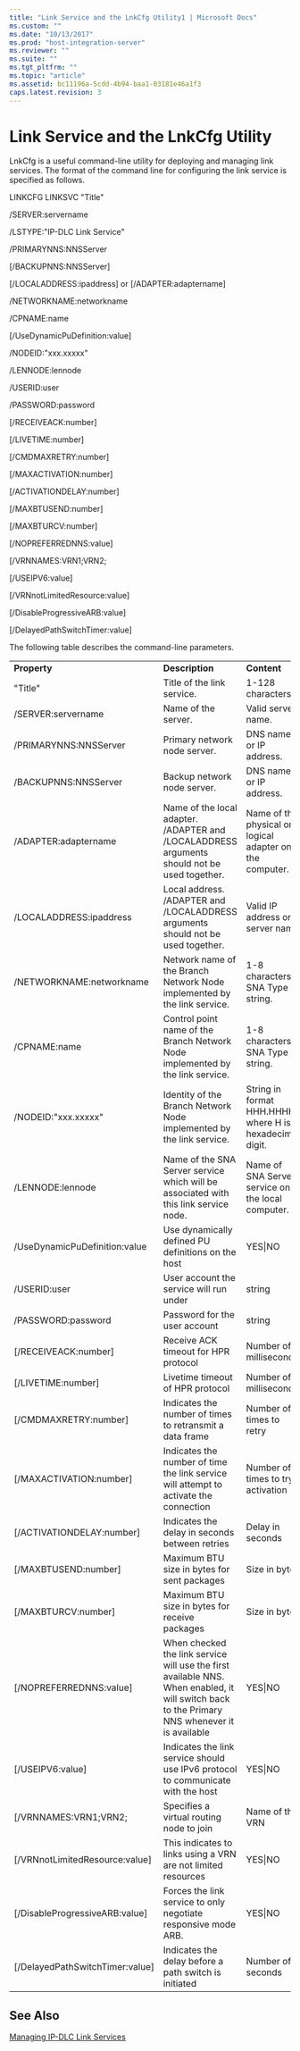 ```yaml
---
title: "Link Service and the LnkCfg Utility1 | Microsoft Docs"
ms.custom: ""
ms.date: "10/13/2017"
ms.prod: "host-integration-server"
ms.reviewer: ""
ms.suite: ""
ms.tgt_pltfrm: ""
ms.topic: "article"
ms.assetid: bc11196a-5cdd-4b94-baa1-03181e46a1f3
caps.latest.revision: 3
---
```

# Link Service and the LnkCfg Utility
LnkCfg is a useful command-line utility for deploying and managing link services. The format of the command line for configuring the link service is specified as follows.  
  
 LINKCFG LINKSVC "Title"  
  
 /SERVER:servername  
  
 /LSTYPE:"IP-DLC Link Service"  
  
 /PRIMARYNNS:NNSServer  
  
 [/BACKUPNNS:NNSServer]  
  
 [/LOCALADDRESS:ipaddress] or [/ADAPTER:adaptername]  
  
 /NETWORKNAME:networkname  
  
 /CPNAME:name  
  
 [/UseDynamicPuDefinition:value]  
  
 /NODEID:"xxx.xxxxx"  
  
 /LENNODE:lennode  
  
 /USERID:user  
  
 /PASSWORD:password  
  
 [/RECEIVEACK:number]  
  
 [/LIVETIME:number]  
  
 [/CMDMAXRETRY:number]  
  
 [/MAXACTIVATION:number]  
  
 [/ACTIVATIONDELAY:number]  
  
 [/MAXBTUSEND:number]  
  
 [/MAXBTURCV:number]  
  
 [/NOPREFERREDNNS:value]  
  
 [/VRNNAMES:VRN1;VRN2;  
  
 [/USEIPV6:value]  
  
 [/VRNnotLimitedResource:value]  
  
 [/DisableProgressiveARB:value]  
  
 [/DelayedPathSwitchTimer:value]  
  
 The following table describes the command-line parameters.  
  
||||  
|-|-|-|  
|**Property**|**Description**|**Content**|  
|"Title"|Title of the link service.|1-128 characters.|  
|/SERVER:servername|Name of the server.|Valid server name.|  
|/PRIMARYNNS:NNSServer|Primary network node server.|DNS name or IP address.|  
|/BACKUPNNS:NNSServer|Backup network node server.|DNS name or IP address.|  
|/ADAPTER:adaptername|Name of the local adapter. /ADAPTER and /LOCALADDRESS arguments should not be used together.|Name of the physical or logical adapter on the computer.|  
|/LOCALADDRESS:ipaddress|Local address. /ADAPTER and /LOCALADDRESS arguments should not be used together.|Valid IP address or server name.|  
|/NETWORKNAME:networkname|Network name of the Branch Network Node implemented by the link service.|1-8 characters SNA Type A string.|  
|/CPNAME:name|Control point name of the Branch Network Node implemented by the link service.|1-8 characters SNA Type A string.|  
|/NODEID:"xxx.xxxxx"|Identity of the Branch Network Node implemented by the link service.|String in format HHH.HHHHH where H is a hexadecimal digit.|  
|/LENNODE:lennode|Name of the SNA Server service which will be associated with this link service node.|Name of SNA Server service on the local computer.|  
|/UseDynamicPuDefinition:value|Use dynamically defined PU definitions on the host|YES&#124;NO|  
|/USERID:user|User account the service will run under|string|  
|/PASSWORD:password|Password for the user account|string|  
|[/RECEIVEACK:number]|Receive ACK timeout for HPR protocol|Number of milliseconds|  
|[/LIVETIME:number]|Livetime timeout of HPR protocol|Number of milliseconds|  
|[/CMDMAXRETRY:number]|Indicates the number of times to retransmit a data frame|Number of times to retry|  
|[/MAXACTIVATION:number]|Indicates the number of time the link service will attempt to activate the connection|Number of times to try activation|  
|[/ACTIVATIONDELAY:number]|Indicates the delay in seconds between retries|Delay in seconds|  
|[/MAXBTUSEND:number]|Maximum BTU size in bytes for sent packages|Size in bytes|  
|[/MAXBTURCV:number]|Maximum BTU size in bytes for receive packages|Size in bytes|  
|[/NOPREFERREDNNS:value]|When checked the link service will use the first available NNS.  When enabled, it will switch back to the Primary NNS whenever it is available|YES&#124;NO|  
|[/USEIPV6:value]|Indicates the link service should use IPv6 protocol to communicate with the host|YES&#124;NO|  
|[/VRNNAMES:VRN1;VRN2;|Specifies a virtual routing node to join|Name of the VRN|  
|[/VRNnotLimitedResource:value]|This indicates to links using a VRN are not limited resources|YES&#124;NO|  
|[/DisableProgressiveARB:value]|Forces the link service to only negotiate responsive mode ARB.|YES&#124;NO|  
|[/DelayedPathSwitchTimer:value]|Indicates the delay before a path switch is initiated|Number of seconds|  
  
## See Also  
 [Managing IP-DLC Link Services](../core/managing-ip-dlc-link-services.md)
